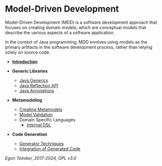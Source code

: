 # Model-Driven Development

Model-Driven Development (MDD) is a software development approach that 
focuses on creating domain models, which are conceptual models that 
describe the various aspects of a software application. 

In the context of Java programming, MDD involves using models as the 
primary artifacts in the software development process, rather than 
relying solely on source code.

* [**Introduction**](introduction/README.md) 

* **Generic Libraries** 
    * [Java Generics](https://github.com/teiniker/teiniker-lectures-java/tree/main/java-basics/generics)
    * [Java Reflection API](https://github.com/teiniker/teiniker-lectures-java/tree/main/java-advanced/reflection) 
    * [Java Annotations](https://github.com/teiniker/teiniker-lectures-java/tree/main/java-advanced/annotations) 

* **Metamodeling**
    * [Creating Metamodels](metamodeling/models/)
    * [Model Validation](metamodeling/model-validation/) 
    * Domain Specific Languages 
        * [Internal DSL](metamodeling/dsl)

* **Code Generation** 
    * [Generator Techniques](code-generation/generator/)
    * [Integration of Generated Code](code-generation/integration/) 

*Egon Teiniker, 2017-2024, GPL v3.0*
